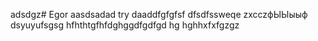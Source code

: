 adsdgz# Egor
aasdsadad
try
daaddfgfgfsf
dfsdfssweqe
zxcczфЫЫыыф
dsyuyufsgsg
hfhthtgfhfdghggdfgdfgd
hg
hghhxfxfgzgz

